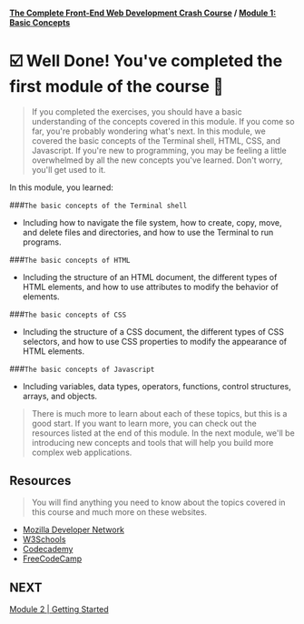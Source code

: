 #### [The Complete Front-End Web Development Crash Course](../README.md) / [Module 1: Basic Concepts](./README.md)

# ☑️ Well Done! You've completed the first module of the course 🎉
> If you completed the exercises, you should have a basic understanding of the concepts covered in this module.
> If you come so far, you're probably wondering what's next.
> In this module, we covered the basic concepts of the Terminal shell, HTML, CSS, and Javascript.
> If you're new to programming, you may be feeling a little overwhelmed by all the new concepts you've learned.
> Don't worry, you'll get used to it.
>

In this module, you learned:

###`The basic concepts of the Terminal shell`
- Including how to navigate the file system, how to create, copy, move, and delete files and directories, and how to use the Terminal to run programs.

###`The basic concepts of HTML`
- Including the structure of an HTML document, the different types of HTML elements, and how to use attributes to modify the behavior of elements.

###`The basic concepts of CSS`
- Including the structure of a CSS document, the different types of CSS selectors, and how to use CSS properties to modify the appearance of HTML elements.

###`The basic concepts of Javascript`
- Including variables, data types, operators, functions, control structures, arrays, and objects.

> There is much more to learn about each of these topics, but this is a good start.
> If you want to learn more, you can check out the resources listed at the end of this module.
> In the next module, we'll be introducing new concepts and tools that will help you build more complex web applications.

## Resources
> You will find anything you need to know about the topics covered in this course and much more on these websites.
- [Mozilla Developer Network](https://developer.mozilla.org/en-US/)
- [W3Schools](https://www.w3schools.com/)
- [Codecademy](https://www.codecademy.com/)
- [FreeCodeCamp](https://www.freecodecamp.org/)

## NEXT
[Module 2 | Getting Started](../module2/README.md)